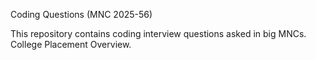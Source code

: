Coding Questions (MNC 2025-56)

This repository contains coding interview questions asked in big MNCs.
College Placement Overview.
